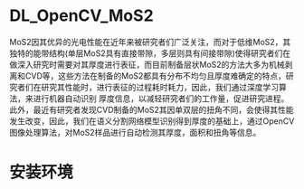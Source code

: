 # DL_OpenCV_MoS2
MoS2因其优异的光电性能在近年来被研究者们广泛关注，而对于低维MoS2，其独特的能带结构(单层MoS2具有直接带隙，多层则具有间接带隙)使得研究者们在做深入研究时需要对其厚度进行表征，而目前制备层状MoS2的方法大多为机械剥离和CVD等，这些方法在制备的MoS2都具有分布不均匀且厚度难确定的特点，研究者们在研究其性能时，进行表征的过程耗时耗力，因此，我们通过深度学习算法，来进行机器自动识别
厚度信息，以减轻研究者们的工作量，促进研究进程。此外，最近有研究者发现CVD制备的MoS2其因单双层的扭角不同，会使得其性能发生改变，因此，我们在语义分割网络模型识别得到厚度的基础上，通过OpenCV图像处理算法，对MoS2样品进行自动检测其厚度，面积和扭角等信息。

# 安装环境
